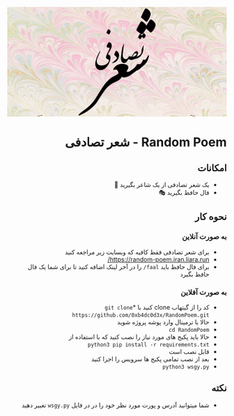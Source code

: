 <div dir="rtl">


![شعر تصادفی](ss/sh.png "شعر تصادفی")

# Random Poem - شعر تصادفی

## امکانات 
*  یک شعر تصادفی از یک شاعر بگیرید 🥏
* فال حافظ بگیرید 🎭

## نحوه کار 
### به صورت آنلاین
* برای شعر تصادفی فقط کافیه که وبسایت زیر مراجعه کنید
* https://random-poem.iran.liara.run/
* برای فال حافظ باید `faal/` را در آخر لینک اضافه کنید تا برای شما یک فال حافظ بگیرد
### به صورت آفلاین
* کد را از گیتهاب clone کنید با
*`git clone https://github.com/0xb4dc0d3x/RandomPoem.git`
* حالا با ترمینال وارد پوشه پروژه شوید
* `cd RandomPoem`
* حالا باید پکیج های مورد نیاز را نصب کنید که با استفاده از
* `python3 pip install -r requirements.txt`
* قابل نصب است
* بعد از نصب تمامی پکیج ها سرویس را اجرا کنید
* `python3 wsgy.py`

## نکته
* شما میتوانید آدرس و پورت مورد نظر خود را در در فایل `wsgy.py` تغییر دهید

</div>
